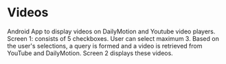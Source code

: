 # Videos
Android App to display videos on DailyMotion and Youtube video players. 
Screen 1: consists of 5 checkboxes. User can select maximum 3.
Based on the user's selections, a query is formed and a video is retrieved from YouTube and DailyMotion. Screen 2 displays these videos.
